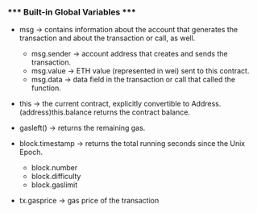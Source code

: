 ###     *** Built-in Global Variables ***
- msg -> contains information about the account that generates the transaction and about the transaction or call, as well.
    + msg.sender -> account address that creates and sends the transaction.
    + msg.value -> ETH value (represented in wei) sent to this contract.
    + msg.data -> data field in the transaction or call that called the function.

- this -> the current contract, explicitly convertible to Address. (address)this.balance returns the contract balance.

- gasleft() -> returns the remaining gas.

- block.timestamp -> returns the total running seconds since the Unix Epoch.
    + block.number
    + block.difficulty
    + block.gaslimit
    
- tx.gasprice -> gas price of the transaction